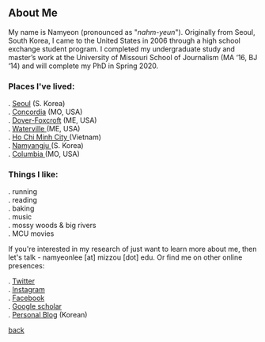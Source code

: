 

## About Me

My name is Namyeon (pronounced as "_nahm-yeun_"). Originally from Seoul, South Korea, I came to the United States in 2006 through a high school exchange student program. I completed my undergraduate study and master’s work at the University of Missouri School of Journalism (MA ‘16, BJ ‘14) and will complete my PhD in Spring 2020. 

### Places I've lived: 

. <a href="https://goo.gl/maps/eefhzatKQrN4M8Fg6" target="_blank">Seoul</a> (S. Korea) <br>
. <a href="https://goo.gl/maps/A6NWSttJozkKNAWWA" target="_blank">Concordia</a> (MO, USA)<br>
. <a href="https://goo.gl/maps/wGnR9ggN5DRXt5KX7" target="_blank">Dover-Foxcroft</a> (ME, USA)<br>
. <a href="https://goo.gl/maps/GnQaguvzDvdPdW5W8" target="_blank">Waterville </a> (ME, USA)<br>
. <a href="https://goo.gl/maps/P91VzKxZWfVFLmzv5" target="_blank">Ho Chi Minh City </a> (Vietnam)<br>
. <a href="https://goo.gl/maps/TXGsHFNY9wBcmhKG9" target="_blank">Namyangju </a> (S. Korea)<br>
. <a href="https://goo.gl/maps/zRvKVVgGj1BgAcao9" target="_blank">Columbia </a> (MO, USA)<br>

### Things I like: 

. running<br>
. reading<br>
. baking<br>
. music<br>
. mossy woods & big rivers<br>
. MCU movies<br>

If you're interested in my research of just want to learn more about me, then let's talk - namyeonlee [at] mizzou [dot] edu. 
Or find me on other online presences: 

. <a href="https://www.twitter.com/namyeon_lee/">Twitter</a> <br>
. <a href="https://www.instagram.com/namyeon.lee/">Instagram</a> <br>
. <a href="https://www.facebook.com/namyeon.lee"> Facebook</a><br>
. <a href="https://scholar.google.com/citations?user=e9AxEE4AAAAJ&hl=en"> Google scholar</a> <br>
. <a href="https://honeycrisps.tistory.com">Personal Blog</a> (Korean)<br>


[back](./)




